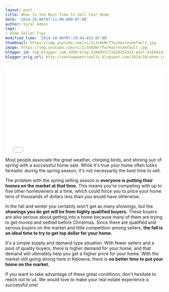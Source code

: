 ```yaml
---
layout: post
title: When Is the Best Time to Sell Your Home
date: '2014-10-06T07:11:00.000-07:00'
author: Vyral Admin
tags:
- Home Seller Tips
modified_time: '2014-10-06T07:19:44.453-07:00'
thumbnail: https://img.youtube.com/vi/Zi3n8UNrfTw/maxresdefault.jpg
image: https://img.youtube.com/vi/Zi3n8UNrfTw/maxresdefault.jpg
blogger_id: tag:blogger.com,1999:blog-3106055731628254341.post-4169414216823411283
blogger_orig_url: http://vantagewestrealty.blogspot.com/2014/10/when-is-best-time-to-sell-your-home.html
---
```


<iframe allowfullscreen="" frameborder="0" height="281" src="//www.youtube.com/embed/Zi3n8UNrfTw" width="100%"></iframe>
Most people associate the great weather, chirping birds, and shining sun of spring with a successful home sale. While it's true your home often looks fantastic during the spring season, it's not necessarily the best time to sell.

The problem with the spring selling season is **everyone is putting their homes on the market at that time.** This means you're competing with up to five other homeowners at a time, which could force you to price your home tens of thousands of dollars less than you would have otherwise.

In the fall and winter you certainly won't get as many showings, but the **showings you do get will be from highly qualified buyers.** These buyers are also serious about getting into a home because many of them are trying to get moved and settled before Christmas. Since there are qualified and serious buyers on the market and little competition among sellers, **the fall is an ideal time to try to get top dollar for your home.**

It's a simple supply and demand type situation. With fewer sellers and a pool of quality buyers, there is higher demand for your home, and that demand will ultimately help you get a higher price for your home. With the market still going strong here in Kelowna, there is **no better time to put your home on the market.**

If you want to take advantage of these great conditions, don't hesitate to reach out to us. We would love to make your real estate experience a successful one!
